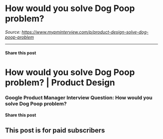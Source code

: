 # How would you solve Dog Poop problem?

*Source: https://www.mypminterview.com/p/product-design-solve-dog-poop-problem*

---

#### Share this post

# How would you solve Dog Poop problem? | Product Design

### Google Product Manager Interview Question: How would you solve Dog Poop problem?

#### Share this post

## This post is for paid subscribers

